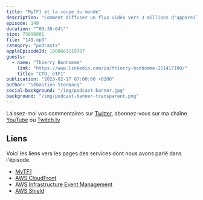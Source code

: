 ```yaml
---
title: "MyTF1 et la coupe du monde"
description: "Comment diffuser un flux vidéo vers 3 millions d'appareils: Tout le monde a regardé au moins un match pendant la coupe du monde de football en 2022. MyTF1 utilise AWS pour déployer ses services. Dans cet épisode, nous parlons de l'architecture technique derrière MyTF1, des 6 mois de préparation de l'ensemble des systèmes et des équipes, des procédures mises en place pendant la diffusion pour assurer la meilleure expérience pour les téléspectateurs. Comment assurer une bonne expérience à 3.2 millions d'appareils en même temps, gérer 5000 nouvelles connections par seconde et comment délivrer un flux vidéo de 3.6 Tbs. A terme, l'objectif du streaming c'est de suppléer la diffusion hertzienne."
episode: 149
duration: "“00:38:04\""
size: 73096801
file: "149.mp3"
category: "podcasts"
appleEpisodeId: 1000663119787
guests:
  - name: "Thierry Bonhomme"
    link: "https://www.linkedin.com/in/thierry-bonhomme-251417100/"
    title: "CTO, eTF1"
publication: "2023-02-17 07:00:00 +0200"
author: "Sébastien Stormacq"
social-background: "/img/podcast-banner.jpg"
background: "/img/podcast-banner-transparent.png"
---
```


Laissez-moi vos commentaires sur [Twitter](https://twitter.com/sebsto), abonnez-vous sur ma chaîne [YouTube](https://www.youtube.com/sebsto) ou [Twitch.tv](https://www.twitch.tv/sebAWS)

## Liens

Voici les liens vers les pages des services dont nous avons parlé dans l'épisode.

- [MyTF1](https://www.tf1.fr)
- [AWS CloudFront](https://aws.amazon.com/cloudfront/)
- [AWS Infrastructure Event Management](https://aws.amazon.com/premiumsupport/programs/iem/)
- [AWS Shield](https://aws.amazon.com/shield/)